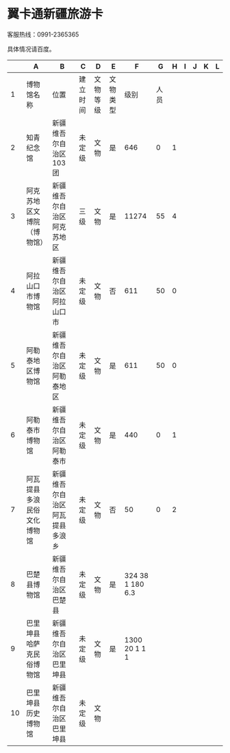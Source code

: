 # 翼卡通新疆旅游卡  

客服热线：0991-2365365  

具体情况请百度。  

|  |  A  |  B  |  C  |  D  |  E  |  F  |  G  |  H  |  I  |  J  |  K  |  L  |  
| --- | ------------------------ | ---------------------------- | -------- | -------- | -------- | ----- | ---- | --- | --- | --- | --- | --- |  
| 1  | 博物馆名称  | 位置  | 建立时间 | 文物等级 | 文物类型 | 级别  | 人员 |  |  |  |  |  |  
| 2  | 知青纪念馆  | 新疆维吾尔自治区103团  | 未定级  | 文物  | 是  | 646  | 0  | 1  |  |  |  |  |  
| 3  | 阿克苏地区文博院（博物馆） | 新疆维吾尔自治区阿克苏地区  | 三级  | 文物  | 是  | 11274 | 55  | 4  |  |  |  |  |  
| 4  | 阿拉山口市博物馆  | 新疆维吾尔自治区阿拉山口市  | 未定级  | 文物  | 否  | 611  | 50  | 0  |  |  |  |  |  
| 5  | 阿勒泰地区博物馆  | 新疆维吾尔自治区阿勒泰地区  | 未定级  | 文物  | 是  | 611  | 50  | 0  |  |  |  |  |  
| 6  | 阿勒泰市博物馆  | 新疆维吾尔自治区阿勒泰市  | 未定级  | 文物  | 是  | 440  | 0  | 1  |  |  |  |  |  
| 7  | 阿瓦提县多浪民俗文化博物馆 | 新疆维吾尔自治区阿瓦提县多浪乡 | 未定级  | 文物  | 否  | 50  | 0  | 2  |  |  |  |  |  
| 8 | 巴楚县博物馆 | 新疆维吾尔自治区巴楚县 | 未定级 | 文物 | 是 | 324 38 1 180 6.3  
| 9 | 巴里坤县哈萨克民俗博物馆 | 新疆维吾尔自治区巴里坤县 | 未定级 | 文物 | 是 | 1300 20 1 1 1  
| 10|巴里坤县历史博物馆 | 新疆维吾尔自治区巴里坤县 | 未定级 | 文物 |  